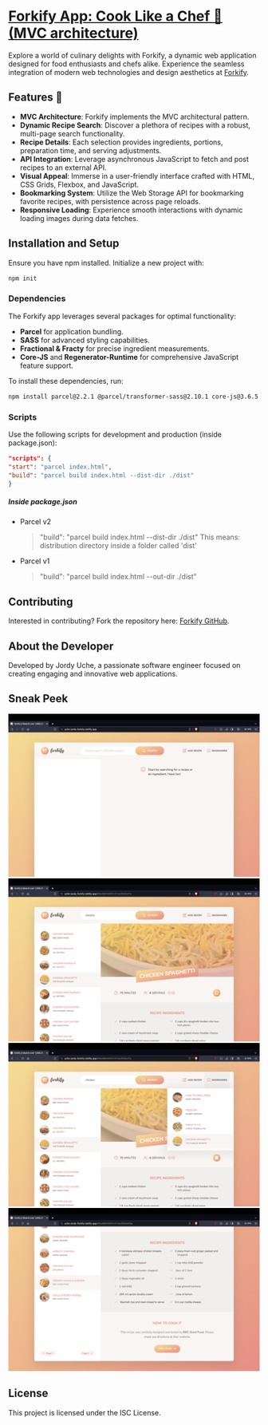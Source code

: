 # [Forkify App: Cook Like a Chef 🍉 (MVC architecture)](https://uche-jordy-forkify.netlify.app/)

Explore a world of culinary delights with Forkify, a dynamic web application designed for food enthusiasts and chefs alike. Experience the seamless integration of modern web technologies and design aesthetics at [Forkify](https://uche-jordy-forkify.netlify.app/).

## Features 🍓

- **MVC Architecture**: Forkify implements the MVC architectural pattern.
- **Dynamic Recipe Search**: Discover a plethora of recipes with a robust, multi-page search functionality.
- **Recipe Details**: Each selection provides ingredients, portions, preparation time, and serving adjustments.
- **API Integration**: Leverage asynchronous JavaScript to fetch and post recipes to an external API.
- **Visual Appeal**: Immerse in a user-friendly interface crafted with HTML, CSS Grids, Flexbox, and JavaScript.
- **Bookmarking System**: Utilize the Web Storage API for bookmarking favorite recipes, with persistence across page reloads.
- **Responsive Loading**: Experience smooth interactions with dynamic loading images during data fetches.

## Installation and Setup

Ensure you have npm installed. Initialize a new project with:

```bash
npm init
```

### Dependencies

The Forkify app leverages several packages for optimal functionality:

- **Parcel** for application bundling.
- **SASS** for advanced styling capabilities.
- **Fractional & Fracty** for precise ingredient measurements.
- **Core-JS** and **Regenerator-Runtime** for comprehensive JavaScript feature support.

To install these dependencies, run:

```bash
npm install parcel@2.2.1 @parcel/transformer-sass@2.10.1 core-js@3.6.5 fractional@1.0.0 fracty@1.0.9 regenerator-runtime@0.13.7 sass@1.26.10

```

### Scripts

Use the following scripts for development and production (inside package.json):

```json
"scripts": {
"start": "parcel index.html",
"build": "parcel build index.html --dist-dir ./dist"
}
```

##### Inside package.json

- Parcel v2

  > "build": "parcel build index.html --dist-dir ./dist"
  > This means: distribution directory inside a folder called 'dist'

- Parcel v1
  > "build": "parcel build index.html --out-dir ./dist"

## Contributing

Interested in contributing? Fork the repository here: [Forkify GitHub](https://github.com/UniLife-Projects/forkify-deployed.git).

## About the Developer

Developed by Jordy Uche, a passionate software engineer focused on creating engaging and innovative web applications.

## Sneak Peek

![Forkify App Screenshot](images/1.png)
![Forkify App Interface](images/2.png)
![Forkify App Interface](images/3.png)
![Forkify App Interface](images/4.png)

## License

This project is licensed under the ISC License.
